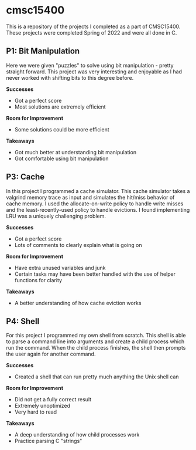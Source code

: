 # cmsc15400
This is a repository of the projects I completed as a part of CMSC15400. These projects were completed Spring of 2022 and were all done in C.

## P1: Bit Manipulation
Here we were given "puzzles" to solve using bit manipulation - pretty straight forward. This project was very interesting and enjoyable as I had never worked with shifting bits to this degree before.

**Successes**
- Got a perfect score
- Most solutions are extremely efficient

**Room for Improvement**
- Some solutions could be more efficient

**Takeaways**
- Got much better at understanding bit manipulation
- Got comfortable using bit manipulation

## P3: Cache
In this project I programmed a cache simulator. This cache simulator takes a valgrind memory trace as input and simulates the hit/miss behavior of cache memory. I used the allocate-on-write policy to handle write misses and the least-recently-used policy to handle evictions. I found implementing LRU was a uniquely challenging problem.

**Successes**
- Got a perfect score
- Lots of comments to clearly explain what is going on

**Room for Improvement**
- Have extra unused variables and junk
- Certain tasks may have been better handled with the use of helper functions for clarity

**Takeaways**
- A better understanding of how cache eviction works

## P4: Shell
For this project I programmed my own shell from scratch. This shell is able to parse a command line into arguments and create a child process which run the command. When the child process finishes, the shell then prompts the user again for another command.

**Successes**
- Created a shell that can run pretty much anything the Unix shell can

**Room for Improvement**
- Did not get a fully correct result
- Extremely unoptimized
- Very hard to read

**Takeaways**
- A deep understanding of how child processes work
- Practice parsing C "strings"

